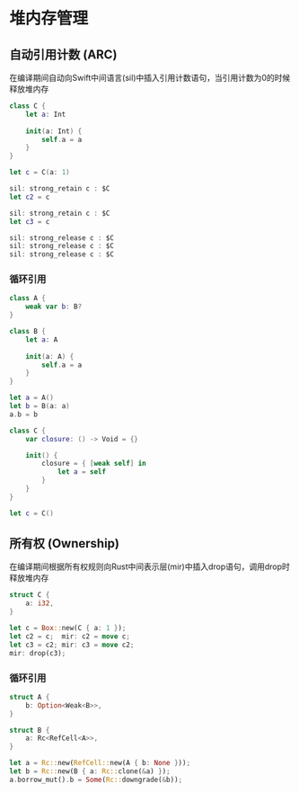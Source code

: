 # 堆内存管理

## 自动引用计数 (ARC)

在编译期间自动向Swift中间语言(sil)中插入引用计数语句，当引用计数为0的时候释放堆内存

```swift
class C {
    let a: Int
    
    init(a: Int) {
        self.a = a
    }
}

let c = C(a: 1)

sil: strong_retain c : $C
let c2 = c

sil: strong_retain c : $C
let c3 = c

sil: strong_release c : $C
sil: strong_release c : $C
sil: strong_release c : $C
```

### 循环引用

```swift
class A {
    weak var b: B?
}

class B {
    let a: A
    
    init(a: A) {
        self.a = a
    }
}

let a = A()
let b = B(a: a)
a.b = b
```

```swift
class C {
    var closure: () -> Void = {}

    init() {
        closure = { [weak self] in
            let a = self
        }
    }
}

let c = C()
```

## 所有权 (Ownership)

在编译期间根据所有权规则向Rust中间表示层(mir)中插入drop语句，调用drop时释放堆内存

```rust
struct C {
    a: i32,
}

let c = Box::new(C { a: 1 });
let c2 = c;  mir: c2 = move c;
let c3 = c2; mir: c3 = move c2;
mir: drop(c3);
```

### 循环引用

```rust
struct A {
    b: Option<Weak<B>>,
}

struct B {
    a: Rc<RefCell<A>>,
}

let a = Rc::new(RefCell::new(A { b: None }));
let b = Rc::new(B { a: Rc::clone(&a) });
a.borrow_mut().b = Some(Rc::downgrade(&b));
```
